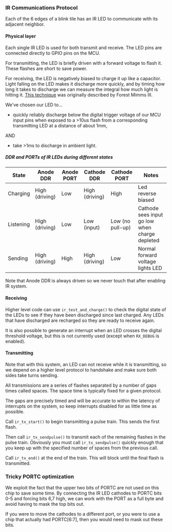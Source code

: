 ### IR Communications Protocol

Each of the 6 edges of a blink tile has an IR LED to communicate with its adjacent neighbor.

#### Physical layer

Each single IR LED is used for both transmit and receive. The LED pins are connected directly to GPIO pins on the MCU.

For transmitting, the LED is briefly driven with a forward voltage to flash it. These flashes are short to save power. 

For receiving, the LED is negatively biased to charge it up like a capacitor. Light falling on the LED makes it discharge more quickly, and by timing how long it takes to discharge we can measure the integral how much light is hitting it. [This technique](https://www.sparkfun.com/news/2161) was originally described by Forest Mimms III.

We've chosen our LED to...

* quickly reliably discharge below the digital trigger voltage of our MCU input pins when exposed to a >10us flash from a corresponding transmitting LED at a distance of about 1mm,

AND
 
* take >1ms to discharge in ambient light.


##### DDR and PORTs of IR LEDs during different states


| State | Anode DDR | Anode PORT | Cathode DDR | Cathode PORT | Notes |
| --- | --- | --- | --- | --- | --- |
| Charging | High (driving) | Low | High (driving) | High  | Led reverse biased |
| Listening | High (driving) | Low | Low (input) | Low (no pull-up) | Cathode sees input go low when charge depleted |
| Sending | High (driving) | High | High (driving) | Low | Normal forward voltage lights LED |

Note that Anode DDR is always driven so we never touch that after enabling IR system. 

#### Receiving 

Higher level code can use `ir_test_and_charge()` to check the digital state of the LEDs to see if they have been discharged since last charged. Any LEDs that have discharged are recharged so they are ready to receive again.

It is also possible to generate an interrupt when an LED crosses the digital threshold voltage, but this is not currently used (except when `RX_DEBUG` is enabled).   

#### Transmitting

Note that with this system, an LED can not receive while it is transmitting, so we depend on a higher level protocol to handshake and make sure both sides take turns sending.  

All transmissions are a series of flashes separated by a number of gaps times called spaces. The space time is typically fixed for a given protocol. 

The gaps are precisely timed and will be accurate to within the latency of interrupts on the system, so keep interrupts disabled for as little time as possible. 

Call `ir_tx_start()` to begin transmitting a pulse train. This sends the first flash.

Then call `ir_tx_sendpulse()` to transmit each of the remaining flashes in the pulse train. Obviously you must call `ir_tx_sendpulse()` quickly enough that you keep up with the specified number of spaces from the previous call. 

Call `ir_tx_end()` at the end of the train. This will block until the final flash is transmitted. 

    
### Tricky PORTC optimization

We exploit the fact that the upper two bits of PORTC are not used on this chip to save some time. By connecting the IR LED cathodes to PORTC bits 0-5 and forcing bits 6,7 high, we can work with the PORT as a full byte and avoid having to mask the top bits out.

If you were to move the cathodes to a different port, or you were to use a chip that actually had PORTC[6:7], then you would need to mask out these bits.   